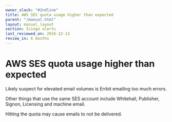 ```yaml
---
owner_slack: "#2ndline"
title: AWS SES quota usage higher than expected
parent: "/manual.html"
layout: manual_layout
section: Icinga alerts
last_reviewed_on: 2016-12-13
review_in: 6 months
---
```


# AWS SES quota usage higher than expected

Likely suspect for elevated email volumes is Errbit emailing too much errors.

Other things that use the same SES account include Whitehall, Publisher, Signon, Licensing and machine email.

Hitting the quota may cause emails to not be delivered.
